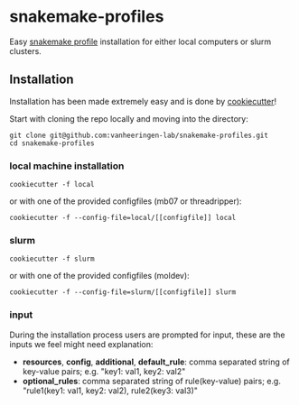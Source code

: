 # snakemake-profiles
Easy [snakemake profile](https://snakemake.readthedocs.io/en/stable/executable.html#profiles) installation for either local computers or slurm clusters. 

## Installation
Installation has been made extremely easy and is done by [cookiecutter](https://cookiecutter.readthedocs.io/en/latest/)! 

Start with cloning the repo locally and moving into the directory:

    git clone git@github.com:vanheeringen-lab/snakemake-profiles.git
    cd snakemake-profiles
    
### local machine installation
`cookiecutter -f local`

or with one of the provided configfiles (mb07 or threadripper):

`cookiecutter -f --config-file=local/[[configfile]] local`

### slurm
`cookiecutter -f slurm`

or with one of the provided configfiles (moldev):

`cookiecutter -f --config-file=slurm/[[configfile]] slurm`

### input
During the installation process users are prompted for input, these are the inputs we feel might need explanation:
- **resources**, **config**, **additional**, **default_rule**: comma separated string of key-value pairs; e.g. "key1: val1, key2: val2"
- **optional_rules**: comma separated string of rule(key-value) pairs; e.g. "rule1(key1: val1, key2: val2), rule2(key3: val3)"
